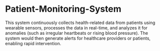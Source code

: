 # Patient-Monitoring-System
This system continuously collects health-related data from patients using wearable sensors, processes the data in real-time, and analyzes it for anomalies (such as irregular heartbeats or rising blood pressure). The system would then generate alerts for healthcare providers or patients, enabling rapid intervention.
